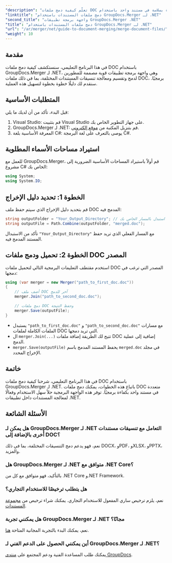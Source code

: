 ```yaml
---
"description": "تعلّم كيفية دمج ملفات DOC متعددة بسلاسة في مستند واحد باستخدام GroupDocs.Merger لـ .NET. يقدم هذا البرنامج التعليمي الشامل نهجًا واضحًا وخطوة بخطوة، يغطي المتطلبات الأساسية، ومقاطع الأكواد البرمجية، والأسئلة الشائعة."
"linktitle": "دمج ملفات المستندات باستخدام GroupDocs.Merger لـ .NET"
"second_title": "واجهة برمجة تطبيقات GroupDocs.Merger .NET"
"title": "دمج ملفات المستندات باستخدام GroupDocs.Merger لـ .NET"
"url": "/ar/merger/net/guide-to-document-merging/merge-document-files/"
"weight": 10
---
```


## مقدمة

في هذا البرنامج التعليمي، سنستكشف كيفية دمج ملفات DOC باستخدام GroupDocs.Merger لـ .NET، وهي واجهة برمجة تطبيقات قوية مصممة للمطورين لدمج وتقسيم ومعالجة تنسيقات المستندات المختلفة، بما في ذلك ملفات DOC، برمجيًا. سنقدم لك دليلًا خطوة بخطوة لتسهيل هذه العملية.

## المتطلبات الأساسية

قبل البدء، تأكد من أن لديك ما يلي:

1. Visual Studio: قم بتثبيت Visual Studio على جهاز التطوير الخاص بك.
2. GroupDocs.Merger لـ .NET: قم بتنزيل المكتبة من [موقع إلكتروني](https://releases.groupdocs.com/merger/net/).
3. المعرفة الأساسية بلغة C#: يوصى بالتعرف على لغة البرمجة C#.

## استيراد مساحات الأسماء المطلوبة

للعمل مع GroupDocs.Merger، قم أولاً باستيراد المساحات الأساسية الضرورية إلى مشروع C# الخاص بك:

```csharp
using System;
using System.IO;
```

## الخطوة 1: تحديد دليل الإخراج

قم بتحديد دليل الإخراج الذي سيتم حفظ ملف DOC المدمج فيه:

```csharp
string outputFolder = "Your_Output_Directory"; // استبدل بالمسار الخاص بك
string outputFile = Path.Combine(outputFolder, "merged.doc");
```

تأكد من الاستبدال `"Your_Output_Directory"` مع المسار الفعلي الذي تريد حفظ المستند المدمج فيه.

## الخطوة 2: تحميل ودمج ملفات DOC المصدر

استخدم مقتطف التعليمات البرمجية التالي لتحميل ملفات DOC المصدر التي ترغب في دمجها:

```csharp
using (var merger = new Merger("path_to_first_doc.doc"))
{
    // أضف ملف DOC آخر للدمج
    merger.Join("path_to_second_doc.doc");

    // دمج ملفات DOC وحفظ النتيجة
    merger.Save(outputFile);
}
```


- يستبدل `"path_to_first_doc.doc"` و `"path_to_second_doc.doc"` مع مسارات الملفات الكاملة لملفات DOC التي تريد دمجها.
- ال `merger.Join(...)` تتيح لك الطريقة إضافة ملفات DOC إضافية إلى عملية الدمج.
- `merger.Save(outputFile)` يحفظ المستند المدمج باسم `merged.doc` في مجلد الإخراج المحدد.

## خاتمة

في هذا البرنامج التعليمي، شرحنا كيفية دمج ملفات DOC باستخدام GroupDocs.Merger لـ .NET. باتباع هذه الخطوات، يمكنك دمج ملفات DOC متعددة في مستند واحد بكفاءة برمجيًا. توفر هذه الواجهة البرمجية حلاً سهل الاستخدام وفعالًا لمعالجة المستندات داخل تطبيقات .NET.

## الأسئلة الشائعة

### هل يمكن لـ GroupDocs.Merger لـ .NET التعامل مع تنسيقات مستندات أخرى بالإضافة إلى DOC؟

نعم، فهو يدعم دمج التنسيقات المختلفة، بما في ذلك DOCX، وPDF، وXLSX، وPPTX، والمزيد.

### هل GroupDocs.Merger لـ .NET متوافق مع .NET Core؟

بالتأكيد، فهو متوافق مع كل من .NET Core و.NET Framework.

### هل يتطلب ترخيصًا للاستخدام التجاري؟

نعم، يلزم ترخيص ساري المفعول للاستخدام التجاري. يمكنك شراء ترخيص من [مجموعة المستندات](https://purchase.groupdocs.com/buy).

### هل يمكنني تجربة GroupDocs.Merger لـ .NET مجانًا؟

نعم، يمكنك البدء بالتجربة المجانية المتاحة [هنا](https://releases.groupdocs.com/).

### أين يمكنني الحصول على الدعم الفني لـ GroupDocs.Merger لـ .NET؟

يمكنك طلب المساعدة الفنية ودعم المجتمع على [منتدى GroupDocs](https://forum.groupdocs.com/c/merger/32).